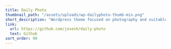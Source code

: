 ```yaml
---
title: Daily Photo
thumbnail_path: "/assets/uploads/wp-dailyphoto-thumb-min.png"
short_description: "Wordpress theme focused on photography and suitable for portfolios. WIP."
link:
  url: https://github.com/josevh/daily-photo
  text: Github
sort_order: 99
---
```

